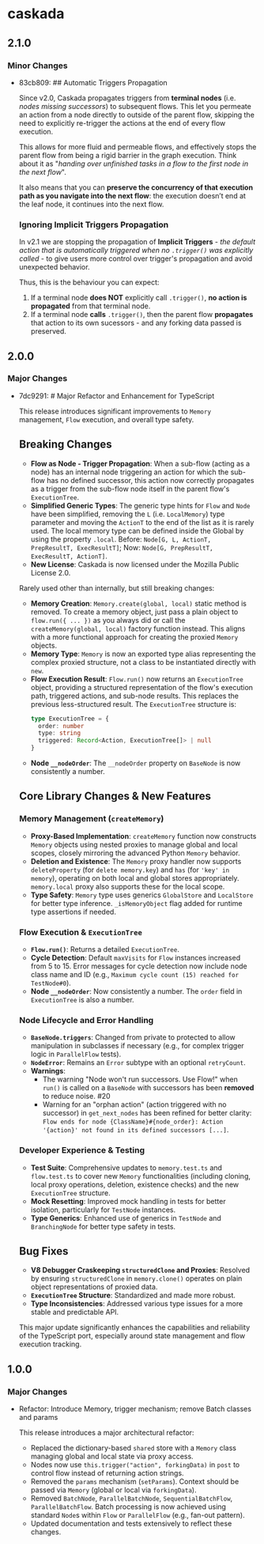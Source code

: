 # caskada

## 2.1.0

### Minor Changes

- 83cb809: ## Automatic Triggers Propagation

  Since v2.0, Caskada propagates triggers from **terminal nodes** (i.e. _nodes missing successors_) to subsequent flows. This let you permeate an action from a node directly to outside of the parent flow, skipping the need to explicitly re-trigger the actions at the end of every flow execution.

  This allows for more fluid and permeable flows, and effectively stops the parent flow from being a rigid barrier in the graph execution.
  Think about it as "_handing over unfinished tasks in a flow to the first node in the next flow_".

  It also means that you can **preserve the concurrency of that execution path as you navigate into the next flow**: the execution doesn’t end at the leaf node, it continues into the next flow.

  ### Ignoring Implicit Triggers Propagation

  In v2.1 we are stopping the propagation of **Implicit Triggers** - _the default action that is automatically triggered when no `.trigger()` was explicitly called_ - to give users more control over trigger's propagation and avoid unexpected behavior.

  Thus, this is the behaviour you can expect:

  1. If a terminal node **does NOT** explicitly call `.trigger()`, **no action is propagated** from that terminal node.
  2. If a terminal node **calls** `.trigger()`, then the parent flow **propagates** that action to its own sucessors - and any forking data passed is preserved.

## 2.0.0

### Major Changes

- 7dc9291: # Major Refactor and Enhancement for TypeScript

  This release introduces significant improvements to `Memory` management, `Flow` execution, and overall type safety.

  ## Breaking Changes

  - **Flow as Node - Trigger Propagation**: When a sub-flow (acting as a node) has an internal node triggering an action for which the sub-flow has no defined successor, this action now correctly propagates as a trigger from the sub-flow node itself in the parent flow's `ExecutionTree`.
  - **Simplified Generic Types**: The generic type hints for `Flow` and `Node` have been simplified, removing the `L` (i.e. `LocalMemory`) type parameter and moving the `ActionT` to the end of the list as it is rarely used. The local memory type can be defined inside the Global by using the property `.local`. Before: `Node[G, L, ActionT, PrepResultT, ExecResultT]`; Now: `Node[G, PrepResultT, ExecResultT, ActionT]`.
  - **New License**: Caskada is now licensed under the Mozilla Public License 2.0.

  Rarely used other than internally, but still breaking changes:

  - **Memory Creation**: `Memory.create(global, local)` static method is removed. To create a memory object, just pass a plain object to `flow.run({ ... })` as you always did or call the `createMemory(global, local)` factory function instead. This aligns with a more functional approach for creating the proxied `Memory` objects.
  - **Memory Type**: `Memory` is now an exported type alias representing the complex proxied structure, not a class to be instantiated directly with `new`.
  - **Flow Execution Result**: `Flow.run()` now returns an `ExecutionTree` object, providing a structured representation of the flow's execution path, triggered actions, and sub-node results. This replaces the previous less-structured result. The `ExecutionTree` structure is:
    ```typescript
    type ExecutionTree = {
      order: number
      type: string
      triggered: Record<Action, ExecutionTree[]> | null
    }
    ```
  - **Node `__nodeOrder`**: The `__nodeOrder` property on `BaseNode` is now consistently a number.

  ## Core Library Changes & New Features

  ### Memory Management (`createMemory`)

  - **Proxy-Based Implementation**: `createMemory` function now constructs `Memory` objects using nested proxies to manage global and local scopes, closely mirroring the advanced Python `Memory` behavior.
  - **Deletion and Existence**: The `Memory` proxy handler now supports `deleteProperty` (for `delete memory.key`) and `has` (for `'key' in memory`), operating on both local and global stores appropriately. `memory.local` proxy also supports these for the local scope.
  - **Type Safety**: `Memory` type uses generics `GlobalStore` and `LocalStore` for better type inference. `_isMemoryObject` flag added for runtime type assertions if needed.

  ### Flow Execution & `ExecutionTree`

  - **`Flow.run()`**: Returns a detailed `ExecutionTree`.
  - **Cycle Detection**: Default `maxVisits` for `Flow` instances increased from 5 to 15. Error messages for cycle detection now include node class name and ID (e.g., `Maximum cycle count (15) reached for TestNode#0`).
  - **Node `__nodeOrder`**: Now consistently a number. The `order` field in `ExecutionTree` is also a number.

  ### Node Lifecycle and Error Handling

  - **`BaseNode.triggers`**: Changed from private to protected to allow manipulation in subclasses if necessary (e.g., for complex trigger logic in `ParallelFlow` tests).
  - **`NodeError`**: Remains an `Error` subtype with an optional `retryCount`.
  - **Warnings**:
    - The warning "Node won't run successors. Use Flow!" when `run()` is called on a `BaseNode` with successors has been **removed** to reduce noise. #20
    - Warning for an "orphan action" (action triggered with no successor) in `get_next_nodes` has been refined for better clarity: `Flow ends for node {ClassName}#{node_order}: Action '{action}' not found in its defined successors [...]`.

  ### Developer Experience & Testing

  - **Test Suite**: Comprehensive updates to `memory.test.ts` and `flow.test.ts` to cover new `Memory` functionalities (including cloning, local proxy operations, deletion, existence checks) and the new `ExecutionTree` structure.
  - **Mock Resetting**: Improved mock handling in tests for better isolation, particularly for `TestNode` instances.
  - **Type Generics**: Enhanced use of generics in `TestNode` and `BranchingNode` for better type safety in tests.

  ## Bug Fixes

  - **V8 Debugger Craskeeping `structuredClone` and Proxies**: Resolved by ensuring `structuredClone` in `memory.clone()` operates on plain object representations of proxied data.
  - **`ExecutionTree` Structure**: Standardized and made more robust.
  - **Type Inconsistencies**: Addressed various type issues for a more stable and predictable API.

  This major update significantly enhances the capabilities and reliability of the TypeScript port, especially around state management and flow execution tracking.

## 1.0.0

### Major Changes

- Refactor: Introduce Memory, trigger mechanism; remove Batch classes and params

  This release introduces a major architectural refactor:

  - Replaced the dictionary-based `shared` store with a `Memory` class managing global and local state via proxy access.
  - Nodes now use `this.trigger("action", forkingData)` in `post` to control flow instead of returning action strings.
  - Removed the `params` mechanism (`setParams`). Context should be passed via `Memory` (global or local via `forkingData`).
  - Removed `BatchNode`, `ParallelBatchNode`, `SequentialBatchFlow`, `ParallelBatchFlow`. Batch processing is now achieved using standard `Node`s within `Flow` or `ParallelFlow` (e.g., fan-out pattern).
  - Updated documentation and tests extensively to reflect these changes.
